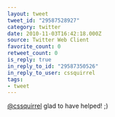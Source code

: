 ```yaml
---
layout: tweet
tweet_id: "29587528927"
category: twitter
date: 2010-11-03T16:42:18.000Z
source: Twitter Web Client
favorite_count: 0
retweet_count: 0
is_reply: true
in_reply_to_id: "29587350526"
in_reply_to_user: cssquirrel
tags:
- tweet
---
```


[@cssquirrel](https://twitter.com/@cssquirrel) glad to have helped!  ;)
